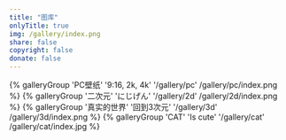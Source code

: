 ```yaml
---
title: "图库"
onlyTitle: true
img: /gallery/index.png
share: false
copyright: false
donate: false
---
```


<div class="gallery-group-main">
    {% galleryGroup 'PC壁纸' '9:16, 2k, 4k' '/gallery/pc' /gallery/pc/index.png %}
    {% galleryGroup '二次元' 'にじげん' '/gallery/2d' /gallery/2d/index.png %}
    {% galleryGroup '真实的世界' '回到3次元' '/gallery/3d' /gallery/3d/index.png %}
    {% galleryGroup 'CAT' 'Is cute' '/gallery/cat' /gallery/cat/index.jpg %}
</div>